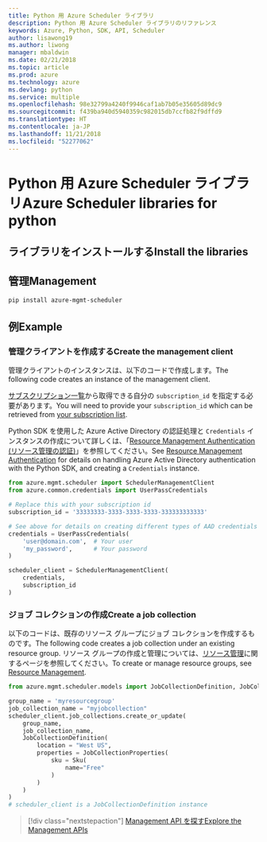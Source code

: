 ```yaml
---
title: Python 用 Azure Scheduler ライブラリ
description: Python 用 Azure Scheduler ライブラリのリファレンス
keywords: Azure, Python, SDK, API, Scheduler
author: lisawong19
ms.author: liwong
manager: mbaldwin
ms.date: 02/21/2018
ms.topic: article
ms.prod: azure
ms.technology: azure
ms.devlang: python
ms.service: multiple
ms.openlocfilehash: 98e32799a4240f9946caf1ab7b05e35605d89dc9
ms.sourcegitcommit: f439ba940d5940359c982015db7ccfb82f9dffd9
ms.translationtype: HT
ms.contentlocale: ja-JP
ms.lasthandoff: 11/21/2018
ms.locfileid: "52277062"
---
```

# <a name="azure-scheduler-libraries-for-python"></a><span data-ttu-id="23ea9-104">Python 用 Azure Scheduler ライブラリ</span><span class="sxs-lookup"><span data-stu-id="23ea9-104">Azure Scheduler libraries for python</span></span>

## <a name="install-the-libraries"></a><span data-ttu-id="23ea9-105">ライブラリをインストールする</span><span class="sxs-lookup"><span data-stu-id="23ea9-105">Install the libraries</span></span>

## <a name="management"></a><span data-ttu-id="23ea9-106">管理</span><span class="sxs-lookup"><span data-stu-id="23ea9-106">Management</span></span>

```bash
pip install azure-mgmt-scheduler
```
## <a name="example"></a><span data-ttu-id="23ea9-107">例</span><span class="sxs-lookup"><span data-stu-id="23ea9-107">Example</span></span>

### <a name="create-the-management-client"></a><span data-ttu-id="23ea9-108">管理クライアントを作成する</span><span class="sxs-lookup"><span data-stu-id="23ea9-108">Create the management client</span></span>

<span data-ttu-id="23ea9-109">管理クライアントのインスタンスは、以下のコードで作成します。</span><span class="sxs-lookup"><span data-stu-id="23ea9-109">The following code creates an instance of the management client.</span></span>

<span data-ttu-id="23ea9-110">[サブスクリプション一覧](https://manage.windowsazure.com/#Workspaces/AdminTasks/SubscriptionMapping)から取得できる自分の ``subscription_id`` を指定する必要があります。</span><span class="sxs-lookup"><span data-stu-id="23ea9-110">You will need to provide your ``subscription_id`` which can be retrieved from [your subscription list](https://manage.windowsazure.com/#Workspaces/AdminTasks/SubscriptionMapping).</span></span>

<span data-ttu-id="23ea9-111">Python SDK を使用した Azure Active Directory の認証処理と ``Credentials`` インスタンスの作成について詳しくは、「[Resource Management Authentication (リソース管理の認証)](/python/azure/python-sdk-azure-authenticate)」を参照してください。</span><span class="sxs-lookup"><span data-stu-id="23ea9-111">See [Resource Management Authentication](/python/azure/python-sdk-azure-authenticate) for details on handling Azure Active Directory authentication with the Python SDK, and creating a ``Credentials`` instance.</span></span>

```python
from azure.mgmt.scheduler import SchedulerManagementClient
from azure.common.credentials import UserPassCredentials

# Replace this with your subscription id
subscription_id = '33333333-3333-3333-3333-333333333333'

# See above for details on creating different types of AAD credentials
credentials = UserPassCredentials(
    'user@domain.com',  # Your user
    'my_password',      # Your password
)

scheduler_client = SchedulerManagementClient(
    credentials,
    subscription_id
)
```

### <a name="create-a-job-collection"></a><span data-ttu-id="23ea9-112">ジョブ コレクションの作成</span><span class="sxs-lookup"><span data-stu-id="23ea9-112">Create a job collection</span></span>

<span data-ttu-id="23ea9-113">以下のコードは、既存のリソース グループにジョブ コレクションを作成するものです。</span><span class="sxs-lookup"><span data-stu-id="23ea9-113">The following code creates a job collection under an existing resource group.</span></span>
<span data-ttu-id="23ea9-114">リソース グループの作成と管理については、[リソース管理](/python/api/overview/azure/azure.mgmt.resource)に関するページを参照してください。</span><span class="sxs-lookup"><span data-stu-id="23ea9-114">To create or manage resource groups, see [Resource Management](/python/api/overview/azure/azure.mgmt.resource).</span></span>

```python
from azure.mgmt.scheduler.models import JobCollectionDefinition, JobCollectionProperties, Sku

group_name = 'myresourcegroup'
job_collection_name = "myjobcollection"
scheduler_client.job_collections.create_or_update(
    group_name,
    job_collection_name,
    JobCollectionDefinition(
        location = "West US",
        properties = JobCollectionProperties(
            sku = Sku(
                name="Free"
            )
        )
    )
)
# scheduler_client is a JobCollectionDefinition instance
```

> [!div class="nextstepaction"]
> [<span data-ttu-id="23ea9-115">Management API を探す</span><span class="sxs-lookup"><span data-stu-id="23ea9-115">Explore the Management APIs</span></span>](/python/api/overview/azure/scheduler/management)